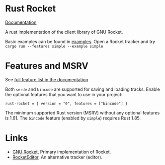 Rust Rocket
===========

[Documentation](https://docs.rs/rust-rocket/)

A rust implementation of the client library of GNU Rocket.

Basic examples can be found in [examples](examples).
Open a Rocket tracker and try `cargo run --features simple --example simple`

Features and MSRV
=================

See [full feature list in the documentation](https://docs.rs/rust-rocket/latest/rust_rocket/#features)

Both `serde` and `bincode` are supported for saving and loading tracks.
Enable the optional features that you want to use in your project:
```
rust-rocket = { version = "0", features = ["bincode"] }
```

The minimum supported Rust version (MSRV) without any optional features is 1.61.
The `bincode` feature (enabled by `simple`) requires Rust 1.85.

Links
=====

* [GNU Rocket](https://github.com/rocket/rocket), Primary implementation of Rocket.
* [RocketEditor](https://github.com/emoon/rocket), An alternative tracker (editor).
